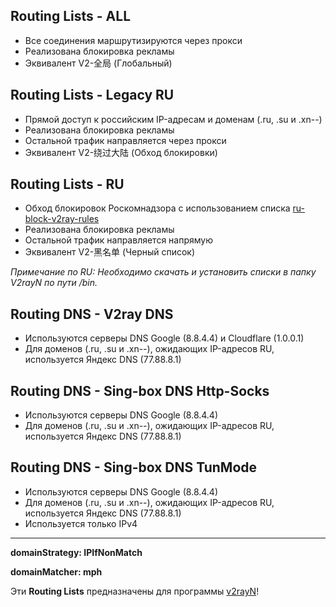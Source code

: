 ## **Routing Lists - ALL**
- Все соединения маршрутизируются через прокси
- Реализована блокировка рекламы
- Эквивалент V2-全局 (Глобальный)

## **Routing Lists - Legacy RU**
- Прямой доступ к российским IP-адресам и доменам (.ru, .su и .xn--)
- Реализована блокировка рекламы
- Остальной трафик направляется через прокси
- Эквивалент V2-绕过大陆 (Обход блокировки)

## **Routing Lists - RU**
- Обход блокировок Роскомнадзора с использованием списка [ru-block-v2ray-rules](https://github.com/Nidelon/ru-block-v2ray-rules)
- Реализована блокировка рекламы
- Остальной трафик направляется напрямую
- Эквивалент V2-黑名单 (Черный список)

*Примечание по RU: Необходимо скачать и установить списки в папку V2rayN по пути /bin.*

## **Routing DNS - V2ray DNS**
- Используются серверы DNS Google (8.8.4.4) и Cloudflare (1.0.0.1)
- Для доменов (.ru, .su и .xn--), ожидающих IP-адресов RU, используется Яндекс DNS (77.88.8.1)

## **Routing DNS - Sing-box DNS Http-Socks**
- Используются серверы DNS Google (8.8.4.4)
- Для доменов (.ru, .su и .xn--), ожидающих IP-адресов RU, используется Яндекс DNS (77.88.8.1)

## **Routing DNS - Sing-box DNS TunMode**
- Используются серверы DNS Google (8.8.4.4)
- Для доменов (.ru, .su и .xn--), ожидающих IP-адресов RU, используется Яндекс DNS (77.88.8.1)
- Используется только IPv4
---
**domainStrategy: IPIfNonMatch**

**domainMatcher: mph**

Эти **Routing Lists** предназначены для программы [v2rayN](https://github.com/2dust/v2rayN)!
